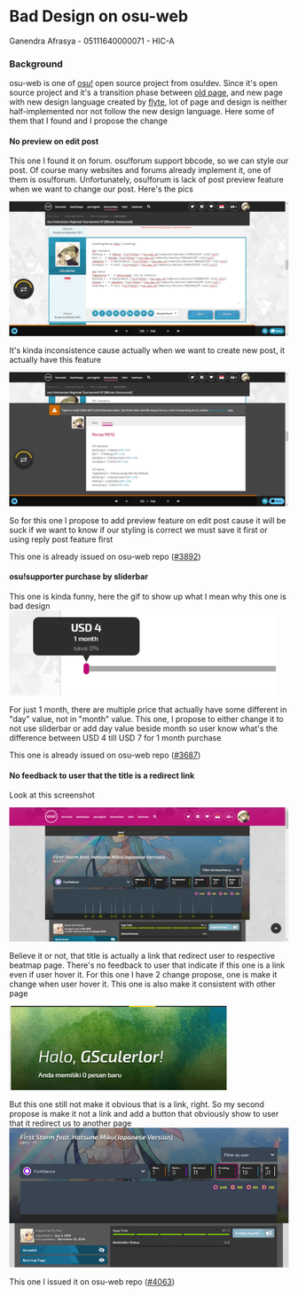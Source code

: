 # Bad Design on osu-web
Ganendra Afrasya - 05111640000071 - HIC-A

### Background

osu-web is one of [osu!](https://osu.ppy.sh/) open source project from osu!dev. Since it's open source project and it's a transition phase between [old page](https://old.ppy.sh/), and new page with new design language created by [flyte](https://osu.ppy.sh/users/3103765), lot of page and design is neither half-implemented nor not follow the new design language. Here some of them that I found and I propose the change

#### No preview on edit post

This one I found it on forum. osu!forum support bbcode, so we can style our post. Of course many websites and forums already implement it, one of them is osu!forum. Unfortunately, osu!forum is lack of post preview feature when we want to change our post. Here's the pics

![example](img\chrome_2019-02-13_13-50-06.png)

It's kinda inconsistence cause actually when we want to create new post, it actually have this feature

![](img\chrome_2019-02-13_13-53-02.png)

So for this one I propose to add preview feature on edit post cause it will be suck if we want to know if our styling is correct we must save it first or using reply post feature first

This one is already issued on osu-web repo ([#3892](https://github.com/ppy/osu-web/issues/3892))

#### osu!supporter purchase by sliderbar

This one is kinda funny, here the gif to show up what I mean why this one is bad design
![](img\osu_supporter_slider.gif)

For just 1 month, there are multiple price that actually have some different in "day" value, not in "month" value. 
This one, I propose to either change it to not use sliderbar or add day value beside month so user know what's the difference between USD 4 till USD 7 for 1 month purchase

This one is already issued on osu-web repo ([#3687](https://github.com/ppy/osu-web/issues/3687))

#### No feedback to user that the title is a redirect link

Look at this screenshot

![](img\chrome_2019-02-13_14-16-31.png)

Believe it or not, that title is actually a link that redirect user to respective beatmap page. There's no feedback to user that indicate if this one is a link even if user hover it. For this one I have 2 change propose, one is make it change when user hover it. This one is also make it consistent with other page


![](img\example_hover.gif)

But this one still not make it obvious that is a link, right. So my second propose is make it not a link and add a button that obviously show to user that it redirect us to another page
![](img\chrome_2019-02-13_14-16-32.png)

This one I issued it on osu-web repo ([#4063](https://github.com/ppy/osu-web/issues/4063))